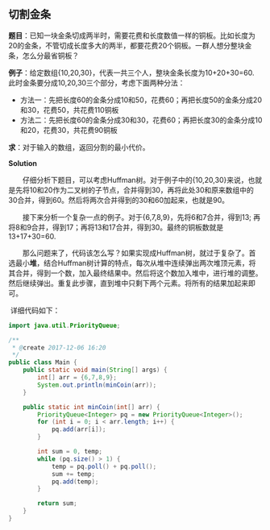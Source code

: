 ## 切割金条

**题目**：已知一块金条切成两半时，需要花费和长度数值一样的铜板。比如长度为20的金条，不管切成长度多大的两半，都要花费20个铜板。一群人想分整块金条，怎么分最省铜板？

**例子**：给定数组{10,20,30}，代表一共三个人，整块金条长度为10+20+30=60. 此时金条要分成10,20,30三个部分，考虑下面两种分法：

- 方法一：先把长度60的金条分成10和50，花费60；再把长度50的金条分成20和30，花费50，共花费110铜板
- 方法二：先把长度60的金条分成30和30，花费60；再把长度30的金条分成10和20，花费30，共花费90铜板

**求**：对于输入的数组，返回分割的最小代价。

**Solution**

&ensp;&ensp;&ensp;&ensp;仔细分析下题目，可以考虑Huffman树。对于例子中的{10,20,30}来说，也就是先将10和20作为二叉树的子节点，合并得到30，再将此处30和原来数组中的30合并，得到60。然后将两次合并得到的30和60加起来，也就是90。

&ensp;&ensp;&ensp;&ensp;接下来分析一个复杂一点的例子。对于{6,7,8,9}，先将6和7合并，得到13; 再将8和9合并，得到17；再将13和17合并，得到30。最终的铜板数就是13+17+30=60.

&ensp;&ensp;&ensp;&ensp;那么问题来了，代码该怎么写？如果实现成Huffman树，就过于复杂了。首选最小**堆**，结合Huffman树计算的特点，每次从堆中连续弹出两次堆顶元素，将其合并，得到一个数，加入最终结果中。然后将这个数加入堆中，进行堆的调整。然后继续弹出。重复此步骤，直到堆中只剩下两个元素。将所有的结果加起来即可。

​	详细代码如下：

```java
import java.util.PriorityQueue;

/**
 * @create 2017-12-06 16:20
 */
public class Main {
    public static void main(String[] args) {
        int[] arr = {6,7,8,9};
        System.out.println(minCoin(arr));
    }

    public static int minCoin(int[] arr) {
        PriorityQueue<Integer> pq = new PriorityQueue<Integer>();
        for (int i = 0; i < arr.length; i++) {
            pq.add(arr[i]);
        }

        int sum = 0, temp;
        while (pq.size() > 1) {
            temp = pq.poll() + pq.poll();
            sum += temp;
            pq.add(temp);
        }

        return sum;
    }
}
```








